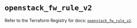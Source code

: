 # `openstack_fw_rule_v2`

Refer to the Terraform Registry for docs: [`openstack_fw_rule_v2`](https://registry.terraform.io/providers/terraform-provider-openstack/openstack/3.0.0/docs/resources/fw_rule_v2).
